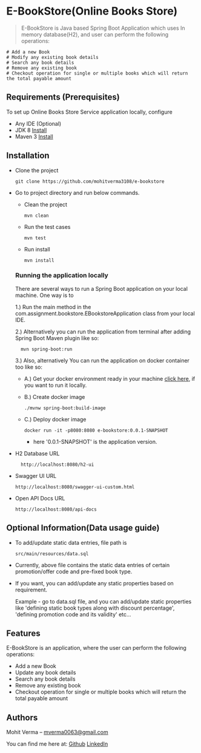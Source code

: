 # E-BookStore(Online Books Store)
> E-BookStore is Java based Spring Boot Application which uses In memory database(H2), and user can perform the following operations:

    # Add a new Book
    # Modify any existing book details
    # Search any book details
    # Remove any existing book
    # Checkout operation for single or multiple books which will return the total payable amount

## Requirements  (Prerequisites)
To set up Online Books Store Service application locally, configure
* Any IDE (Optional)
* JDK 8 [Install](https://docs.oracle.com/javase/8/docs/technotes/guides/install/install_overview.html)
* Maven 3 [Install](https://maven.apache.org/download.cgi)

## Installation
* Clone the project 

      git clone https://github.com/mohitverma3108/e-bookstore
* Go to project directory and run below commands.

  * Clean the project
       
        mvn clean
  * Run the test cases
  
        mvn test
  * Run install
  
        mvn install
  ### Running the application locally

    There are several ways to run a Spring Boot application on your local machine. One way is to

    1.) Run the main method in the com.assignment.bookstore.EBookstoreApplication class from your local IDE.

    2.) Alternatively you can run the application from terminal after adding Spring Boot Maven plugin like so:

        mvn spring-boot:run

    3.) Also, alternatively You can run the application on docker container too like so:
     
    * A.) Get your docker environment ready in your machine [click here](https://docs.docker.com/desktop/dev-environments/), if you want to run it locally.

    * B.) Create docker image
        
          ./mvnw spring-boot:build-image
    * C.) Deploy docker image

          docker run -it -p8080:8080 e-bookstore:0.0.1-SNAPSHOT
      * here '0.0.1-SNAPSHOT' is the application version.
- H2 Database URL

        http://localhost:8080/h2-ui
- Swagger UI URL

      http://localhost:8080/swagger-ui-custom.html
- Open API Docs URL

      http://localhost:8080/api-docs

## Optional Information(Data usage guide)

  - To add/update static data entries, file path is 
      
        src/main/resources/data.sql

  - Currently, above file contains the static data entries of certain promotion/offer code and pre-fixed book type.

  - If you want, you can add/update any static properties based on requirement.

      Example - go to data.sql file, and you can add/update static properties like 'defining static book types along with discount percentage', 'defining promotion code and its validity' etc...

## Features
E-BookStore is an application, where the user can perform the following operations:
* Add a new Book
* Update any book details
* Search any book details
* Remove any existing book
* Checkout operation for single or multiple books which will return the total payable amount

## Authors
Mohit Verma  – mverma0063@gmail.com

You can find me here at:
[Github](https://github.com/mohitverma3108)
[LinkedIn](https://www.linkedin.com/in/mohit-verma-887b54132)
